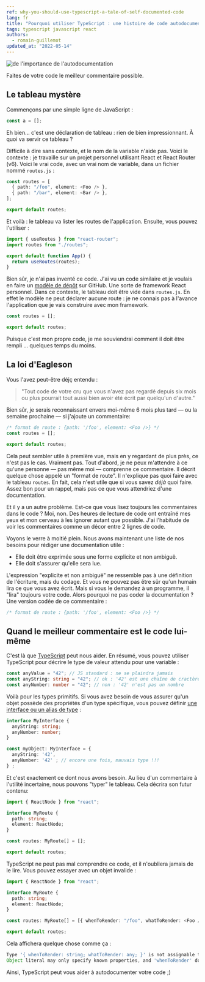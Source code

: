 ```yaml
---
ref: why-you-should-use-typescript-a-tale-of-self-documented-code
lang: fr
title: "Pourquoi utiliser TypeScript : une histoire de code autodocumenté"
tags: typescript javascript react
authors:
  - romain-guillemot
updated_at: "2022-05-14"
---
```


![de l'importance de l'autodocumentation](https://dev-to-uploads.s3.amazonaws.com/uploads/articles/n12f02gzersleak8gcyw.jpeg)

Faites de votre code le meilleur commentaire possible.<!--more-->

## Le tableau mystère

Commençons par une simple ligne de JavaScript :

```ts
const a = [];
```

Eh bien... c'est une déclaration de tableau : rien de bien impressionnant. À quoi va servir ce tableau ?

Difficile à dire sans contexte, et le nom de la variable n'aide pas. Voici le contexte : je travaille sur un projet personnel utilisant React et React Router (v6). Voici le vrai code, avec un vrai nom de variable, dans un fichier nommé `routes.js` :

```ts
const routes = [
  { path: "/foo", element: <Foo /> },
  { path: "/bar", element: <Bar /> },
];

export default routes;
```

Et voilà : le tableau va lister les routes de l'application. Ensuite, vous pouvez l'utiliser :

```jsx
import { useRoutes } from "react-router";
import routes from "./routes";

export default function App() {
  return useRoutes(routes);
}
```

Bien sûr, je n'ai pas inventé ce code. J'ai vu un code similaire et je voulais en faire un [modèle de dépôt](https://docs.github.com/en/github/creating-cloning-and-archiving-repositories/creating-a-template-repository) sur GitHub. Une sorte de framework React personnel. Dans ce contexte, le tableau doit être vide dans `routes.js`. En effet le modèle ne peut déclarer aucune route : je ne connais pas à l'avance l'application que je vais construire avec mon framework.

```ts
const routes = [];

export default routes;
```

Puisque c'est mon propre code, je me souviendrai comment il doit être rempli ... quelques temps du moins.

## La loi d'Eagleson

Vous l'avez peut-être déjç entendu :

> "Tout code de votre cru que vous n'avez pas regardé depuis six mois ou plus pourrait tout aussi bien avoir été écrit par quelqu'un d'autre."

Bien sûr, je serais reconnaissant envers moi-même 6 mois plus tard &mdash; ou la semaine prochaine &mdash; si j'ajoute un commentaire:

```ts
/* format de route : {path: '/foo', element: <Foo />} */
const routes = [];

export default routes;
```

Cela peut sembler utile à première vue, mais en y regardant de plus près, ce n'est pas le cas. Vraiment pas. Tout d'abord, je ne peux m'attendre à ce qu'une personne &mdash; pas même moi &mdash; comprenne ce commentaire. Il décrit quelque chose appelé un "format de route". Il n'explique pas quoi faire avec le tableau `routes`. En fait, cela n'est utile que si vous savez _déjà_ quoi faire. Assez bon pour un rappel, mais pas ce que vous attendriez d'une documentation.

Et il y a un autre problème. Est-ce que vous lisez toujours les commentaires dans le code ? Moi, non. Des heures de lecture de code ont entraîné mes yeux et mon cerveau à les ignorer autant que possible. J'ai l'habitude de voir les commentaires comme un décor entre 2 lignes de code.

Voyons le verre à moitié plein. Nous avons maintenant une liste de nos besoins pour rédiger une documentation utile :

- Elle doit être exprimée sous une forme explicite et non ambiguë.
- Elle doit s'assurer qu'elle sera lue.

L'expression "explicite et non ambiguë" ne ressemble pas à une définition de l'écriture, mais du codage. Et vous ne pouvez pas être sûr qu'un humain lira ce que vous avez écrit. Mais si vous le demandez à un programme, il "lira" toujours votre code. Alors pourquoi ne pas coder la documentation ? Une version codée de ce commentaire :

```ts
/* format de route : {path: '/foo', element: <Foo />} */
```

## Quand le meilleur commentaire est le code lui-même

C'est là que [TypeScript](https://www.typescriptlang.org/) peut nous aider. En résumé, vous pouvez utiliser TypeScript pour décrire le type de valeur attendu pour une variable :

```ts
const anyValue = "42"; // JS standard : ne se plaindra jamais
const anyString: string = "42"; // ok : '42' est une chaîne de cractères
const anyNumber: number = "42"; // non : '42' n'est pas un nombre
```

Voilà pour les types primitifs. Si vous avez besoin de vous assurer qu'un objet possède des propriétés d'un type spécifique, vous pouvez définir [une interface ou un alias de type](https://www.typescriptlang.org/docs/handbook/2/objects.html) :

```ts
interface MyInterface {
  anyString: string;
  anyNumber: number;
}

const myObject: MyInterface = {
  anyString: '42',
  anyNumber: '42' ; // encore une fois, mauvais type !!!
} ;
```

Et c'est exactement ce dont nous avons besoin. Au lieu d'un commentaire à l'utilité incertaine, nous pouvons "typer" le tableau. Cela décrira son futur contenu:

```ts
import { ReactNode } from "react";

interface MyRoute {
  path: string;
  element: ReactNode;
}

const routes: MyRoute[] = [];

export default routes;
```

TypeScript ne peut pas mal comprendre ce code, et il n'oubliera jamais de le lire. Vous pouvez essayer avec un objet invalide :

```ts
import { ReactNode } from "react";

interface MyRoute {
  path: string;
  element: ReactNode;
}

const routes: MyRoute[] = [{ whenToRender: "/foo", whatToRender: <Foo /> }];

export default routes;
```

Cela affichera quelque chose comme ça :

```ts
Type '{ whenToRender: string; whatToRender: any; }' is not assignable to type 'MyRoute'
Object literal may only specify known properties, and 'whenToRender' does not exist in type 'MyRoute'
```

Ainsi, TypeScript peut vous aider à autodocumenter votre code ;)
